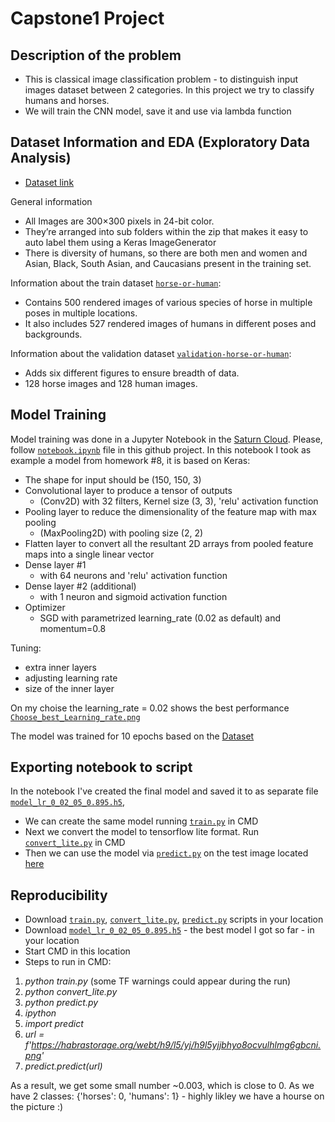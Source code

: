 # Capstone1 Project


## Description of the problem
- This is classical image classification problem - to distinguish input images dataset between 2 categories. In this project we try to classify humans and horses.
- We will train the CNN model, save it and use via lambda function


## Dataset Information and EDA (Exploratory Data Analysis)
- [Dataset link](http://laurencemoroney.com/horses-or-humans-dataset)

General information
- All Images are 300×300 pixels in 24-bit color.
- They’re arranged into sub folders within the zip that makes it easy to auto label them using a Keras ImageGenerator
- There is diversity of humans, so there are both men and women and Asian, Black, South Asian, and Caucasians present in the training set.

Information about the train dataset [`horse-or-human`](horse-or-human):
- Contains 500 rendered images of various species of horse in multiple poses in multiple locations.
- It also includes 527 rendered images of humans in different poses and backgrounds.

Information about the validation dataset [`validation-horse-or-human`](validation-horse-or-human):
- Adds six different figures to ensure breadth of data.
- 128 horse images and 128 human images.


## Model Training
Model training was done in a Jupyter Notebook in the [Saturn Cloud](https://app.community.saturnenterprise.io/dash/o/community/resources). Please, follow [`notebook.ipynb`](notebook.ipynb) file in this github project. In this notebook I took as example a model from homework #8, it is based on Keras:
- The shape for input should be (150, 150, 3)
- Convolutional layer to produce a tensor of outputs
  - (Conv2D) with 32 filters, Kernel size (3, 3), 'relu' activation function
- Pooling layer to reduce the dimensionality of the feature map with max pooling
  - (MaxPooling2D) with pooling size (2, 2)
- Flatten layer to convert all the resultant 2D arrays from pooled feature maps into a single linear vector
- Dense layer #1
  - with 64 neurons and 'relu' activation function
- Dense layer #2 (additional)
  - with 1 neuron and sigmoid activation function
- Optimizer
  - SGD with parametrized learning_rate (0.02 as default) and momentum=0.8
 
Tuning:
- extra inner layers
- adjusting learning rate
- size of the inner layer

On my choise the learning_rate = 0.02 shows the best performance [`Choose_best_Learning_rate.png`](Choose_best_Learning_rate.png)


The model was trained for 10 epochs based on the [Dataset](http://laurencemoroney.com/horses-or-humans-dataset)


## Exporting notebook to script
In the notebook I've created the final model and saved it to as separate file [`model_lr_0_02_05_0.895.h5`](model_lr_0_02_05_0.895.h5),
- We can create the same model running [`train.py`](train.py) in CMD
- Next we convert the model to tensorflow lite format. Run [`convert_lite.py`](convert_lite.py) in CMD
- Then we can use the model via [`predict.py`](predict.py) on the test image located [here](https://habrastorage.org/webt/h9/l5/yj/h9l5yjjbhyo8ocvulhlmg6gbcni.png)


## Reproducibility
- Download [`train.py`](train.py), [`convert_lite.py`](convert_lite.py), [`predict.py`](predict.py) scripts in your location
- Download [`model_lr_0_02_05_0.895.h5`](model_lr_0_02_05_0.895.h5) - the best model I got so far - in your location
- Start CMD in this location
- Steps to run in CMD:
1. _python train.py_ (some TF warnings could appear during the run)
2. _python convert_lite.py_
3. _python predict.py_
4. _ipython_
5. _import predict_
6. _url = f'https://habrastorage.org/webt/h9/l5/yj/h9l5yjjbhyo8ocvulhlmg6gbcni.png'_
7. _predict.predict(url)_

As a result, we get some small number ~0.003, which is close to 0. As we have 2 classes: {'horses': 0, 'humans': 1} - highly likley we have a hourse on the picture :) 

